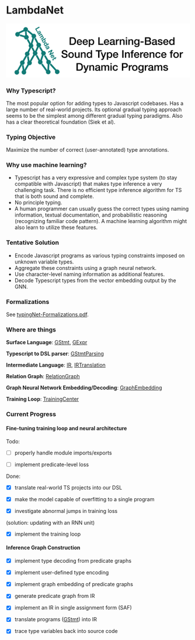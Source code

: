 # LambdaNet

![LambdaNet-logo](images/Logo.png)


### Why Typescript?
The most popular option for adding types to Javascript codebases. Has a large number of real-world projects. Its optional gradual typing approach seems to be the simplest among different gradual typing paradigms. Also has a clear theoretical foundation (Siek et al).

### Typing Objective
Maximize the number of correct (user-annotated) type annotations.

### Why use machine learning?
 * Typescript has a very expressive and complex type system (to stay compatible with Javascript) that makes type inference a very challenging task. There is no efficient type inference algorithm for TS that is both sound and complete. 
 * No principle typing.
 * A human programmer can usually guess the correct types using naming information, textual documentation, and probabilistic reasoning (recognizing familiar code pattern). A machine learning algorithm might also learn to utilize these features.

### Tentative Solution
 * Encode Javascript programs as various typing constraints imposed on unknown variable types. 
 * Aggregate these constraints using a graph neural network. 
 * Use character-level naming information as additional features. 
 * Decode Typescript types from the vector embedding output by the GNN.


### Formalizations
See [typingNet-Formalizations.pdf](typingNet-Formalizations.pdf).


### Where are things
**Surface Language**: [GStmt](src/main/scala/gtype/GStmt.scala), [GExpr]([GStmt](src/main/scala/gtype/GExpr.scala))

**Typescript to DSL parser**: [GStmtParsing](src/main/scala/gtype/parsing/ProgramParsing.scala)

**Intermediate Language**: [IR]([GStmt](src/main/scala/infer/IR.scala)), [IRTranslation]([GStmt](src/main/scala/infer/IRTranslation.scala))

**Relation Graph**: [RelationGraph](src/main/scala/infer/RelationGraph.scala)

**Graph Neural Network Embedding/Decoding**: [GraphEmbedding](src/main/scala/infer/GraphEmbedding.scala)

**Training Loop**: [TrainingCenter](src/main/scala/infer/TrainingCenter.scala)

### Current Progress

#### Fine-tuning training loop and neural architecture

Todo:

- [ ] properly handle module imports/exports

- [ ] implement predicate-level loss

Done:

- [X] translate real-world TS projects into our DSL

- [X] make the model capable of overfitting to a single program

- [X] investigate abnormal jumps in training loss 

(solution: updating with an RNN unit)

- [X] implement the training loop

#### Inference Graph Construction

- [X] implement type decoding from predicate graphs

- [X] implement user-defined type encoding

- [X] implement graph embedding of predicate graphs

- [X] generate predicate graph from IR

- [X] implement an IR in single assignment form (SAF)

- [X] translate programs ([GStmt](src/main/scala/gtype/GStmt.scala)) 
into IR

- [X] trace type variables back into source code